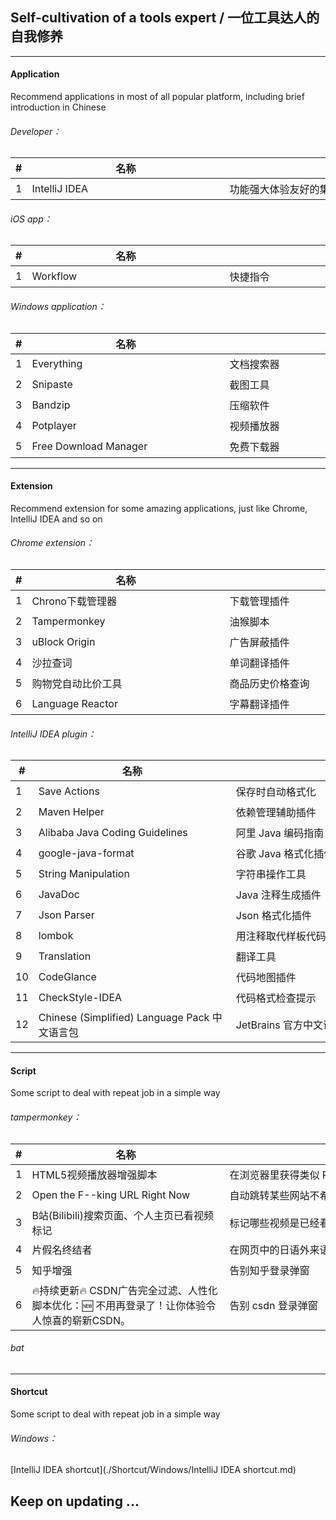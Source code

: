 ## Self-cultivation of a tools expert / 一位工具达人的自我修养

---

#### Application

Recommend applications in most of all popular platform, including brief introduction in Chinese

###### Developer：

| # |<div style="width:300px">名称</div>|<div style="width:400px">简介</div>|<div style="width:100px">推荐指数</div>|
|---|---|---|---|
| 1 | IntelliJ IDEA | 功能强大体验友好的集成开发环境 | ⭐⭐⭐⭐⭐ |

###### iOS app：

| # |<div style="width:300px">名称</div>|<div style="width:400px">简介</div>|<div style="width:100px">推荐指数</div>|
|---|---|---|---|
| 1 | Workflow | 快捷指令 | ⭐⭐⭐⭐ |

###### Windows application：

| # |<div style="width:300px">名称</div>|<div style="width:400px">简介</div>|<div style="width:100px">推荐指数</div>|
|---|---|---|---|
| 1 | Everything | 文档搜索器 | ⭐⭐⭐⭐⭐ |
| 2 | Snipaste | 截图工具 | ⭐⭐⭐⭐⭐ |
| 3 | Bandzip | 压缩软件 | ⭐⭐⭐⭐⭐ |
| 4 | Potplayer | 视频播放器 | ⭐⭐⭐⭐⭐ |
| 5 | Free Download Manager | 免费下载器 | ⭐⭐⭐⭐ |

---

#### Extension

Recommend extension for some amazing applications, just like Chrome, IntelliJ IDEA and so on

###### Chrome extension：

| # |<div style="width:300px">名称</div>|<div style="width:400px">简介</div>|<div style="width:100px">推荐指数</div>|
|---|---|---|---|
| 1 | Chrono下载管理器 | 下载管理插件 | ⭐⭐⭐⭐⭐ |
| 2 | Tampermonkey | 油猴脚本 | ⭐⭐⭐⭐⭐ |
| 3 | uBlock Origin | 广告屏蔽插件 | ⭐⭐⭐⭐⭐ |
| 4 | 沙拉查词 | 单词翻译插件 | ⭐⭐⭐⭐⭐ |
| 5 | 购物党自动比价工具 | 商品历史价格查询 | ⭐⭐⭐⭐ |
| 6 | Language Reactor | 字幕翻译插件 | ⭐⭐⭐ |

###### IntelliJ IDEA plugin：

| # |<div style="width:300px">名称</div>|<div style="width:400px">简介</div>|<div style="width:100px">推荐指数</div>|
|---|---|---|---|
| 1 | Save Actions | 保存时自动格式化 | ⭐⭐⭐⭐⭐ |
| 2 | Maven Helper | 依赖管理辅助插件 | ⭐⭐⭐⭐⭐ |
| 3 | Alibaba Java Coding Guidelines | 阿里 Java 编码指南 | ⭐⭐⭐⭐ |
| 4 | google-java-format | 谷歌 Java 格式化插件 | ⭐⭐⭐⭐ |
| 5 | String Manipulation | 字符串操作工具 | ⭐⭐⭐⭐ |
| 6 | JavaDoc | Java 注释生成插件 | ⭐⭐⭐⭐ |
| 7 | Json Parser | Json 格式化插件 | ⭐⭐⭐⭐ |
| 8 | lombok | 用注释取代样板代码 | ⭐⭐⭐⭐ |
| 9 | Translation | 翻译工具 | ⭐⭐⭐⭐ |
| 10| CodeGlance | 代码地图插件 | ⭐⭐⭐ |
| 11| CheckStyle-IDEA | 代码格式检查提示 | ⭐⭐⭐ |
| 12| Chinese (Simplified) Language Pack 中文语言包 | JetBrains 官方中文语言包 | ⭐⭐⭐ |

---

#### Script

Some script to deal with repeat job in a simple way

###### tampermonkey：

| # |<div style="width:300px">名称</div>|<div style="width:400px">简介</div>|<div style="width:100px">推荐指数</div>|
|---|---|---|---|
| 1 | HTML5视频播放器增强脚本 | 在浏览器里获得类似 Potplayer 体验的强大脚本 | ⭐⭐⭐⭐⭐ |
| 2 | Open the F--king URL Right Now | 自动跳转某些网站不希望用户直达的外链 | ⭐⭐⭐⭐⭐ |
| 3 | B站(Bilibili)搜索页面、个人主页已看视频标记 | 标记哪些视频是已经看过的 | ⭐⭐⭐⭐ |
| 4 | 片假名终结者 | 在网页中的日语外来语上方标注英文原词 | ⭐⭐⭐⭐ |
| 5 | 知乎增强 | 告别知乎登录弹窗 | ⭐⭐⭐ |
| 6 | 🔥持续更新🔥 CSDN广告完全过滤、人性化脚本优化：🆕 不用再登录了！让你体验令人惊喜的崭新CSDN。 | 告别 csdn 登录弹窗 | ⭐⭐⭐ |

###### bat

---

#### Shortcut

Some script to deal with repeat job in a simple way

###### Windows：

[IntelliJ IDEA shortcut](./Shortcut/Windows/IntelliJ IDEA shortcut.md)

## Keep on updating ...



